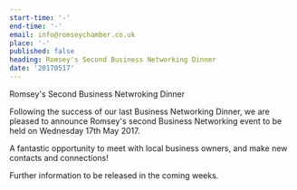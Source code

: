 ```yaml
---
start-time: '-'
end-time: '-'
email: info@romseychamber.co.uk
place: '-'
published: false
heading: Romsey's Second Business Networking Dinner
date: '20170517'
---
```

Romsey's Second Business Netwroking Dinner

Following the success of our last Business Networking Dinner, we are pleased to announce Romsey's second Business Networking event to be held on Wednesday 17th May 2017.

A fantastic opportunity to meet with local business owners, and make new contacts and connections!

Further information to be released in the coming weeks.
